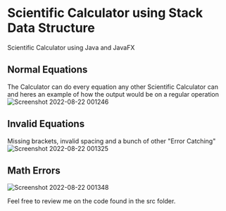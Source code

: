 # Scientific Calculator using Stack Data Structure

Scientific Calculator using Java and JavaFX

## Normal Equations
The Calculator can do every equation any other Scientific Calculator can and heres an example of how the output would be on a regular operation 
![Screenshot 2022-08-22 001246](https://user-images.githubusercontent.com/73076057/185811209-353e8eac-93ee-496d-9d0b-8a235bffedff.png)

## Invalid Equations
Missing brackets, invalid spacing and a bunch of other "Error Catching"
![Screenshot 2022-08-22 001325](https://user-images.githubusercontent.com/73076057/185811252-7e16a5f5-1572-43a7-8dce-48f57afff66d.png)

## Math Errors
![Screenshot 2022-08-22 001348](https://user-images.githubusercontent.com/73076057/185811275-290924e4-ad7f-4791-b0e7-e290228c2d71.png)

Feel free to review me on the code found in the src folder.
